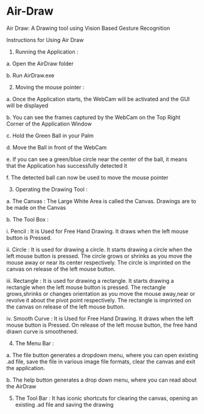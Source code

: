 # Air-Draw
Air Draw: A Drawing tool using Vision Based Gesture Recognition

Instructions for Using Air Draw

1. Running the Application :

a. Open the AirDraw folder

b. Run AirDraw.exe


2. Moving the mouse pointer :

a. Once the Application starts, the WebCam will be activated and the GUI will be displayed

b. You can see the frames captured by the WebCam on the Top Right Corner of the Application Window

c. Hold the Green Ball in your Palm

d. Move the Ball in front of the WebCam

e. If you can see a green/blue circle near the center of the ball, it means that the Application has successfully detected it

f. The detected ball can now be used to move the mouse pointer


3. Operating the Drawing Tool :
	
a. The Canvas : The Large White Area is called the Canvas. Drawings are to be made on the Canvas
	
b. The Tool Box :
		
i. Pencil : It is Used for Free Hand Drawing. It draws when the left mouse button is Pressed.

ii. Circle : It is used for drawing a circle. It starts drawing a circle when the left mouse button is pressed. The circle grows or shrinks as you move the mouse away or near its center respectively. The circle is imprinted on the canvas on release of the left mouse button.

iii. Rectangle : It is used for drawing a rectangle. It starts drawing a rectangle when the left mouse button is pressed. The rectangle grows,shrinks or changes orientation as you move the mouse away,near or revolve it about the pivot point respectively. The rectangle is imprinted on the canvas on release of the left mouse button.

iv. Smooth Curve : It is Used for Free Hand Drawing. It draws when the left mouse button is Pressed. On release of the left mouse button, the free hand drawn curve is smoothened.

4. The Menu Bar :

a. The file button generates a dropdown menu, where you can open existing .ad file, save the file in various image file formats, clear the canvas and exit the application.

b. The help button generates a drop down menu, where you can read about the AirDraw

5. The Tool Bar : It has iconic shortcuts for clearing the canvas, opening an existing .ad file and saving the drawing 

 

